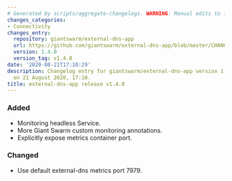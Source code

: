 ```yaml
---
# Generated by scripts/aggregate-changelogs. WARNING: Manual edits to this files will be overwritten.
changes_categories:
- Connectivity
changes_entry:
  repository: giantswarm/external-dns-app
  url: https://github.com/giantswarm/external-dns-app/blob/master/CHANGELOG.md#140---2020-08-21
  version: 1.4.0
  version_tag: v1.4.0
date: '2020-08-21T17:10:29'
description: Changelog entry for giantswarm/external-dns-app version 1.4.0, published
  on 21 August 2020, 17:10.
title: external-dns-app release v1.4.0
---
```


### Added
- Monitoring headless Service.
- More Giant Swarm custom monitoring annotations.
- Explicitly expose metrics container port.
### Changed
- Use default external-dns metrics port 7979.
